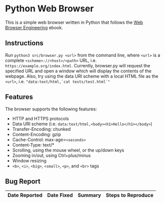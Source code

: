 # Python Web Browser

This is a simple web browser written in Python that follows the [Web Browser Engineering](https://browser.engineering/) ebook.

## Instructions

Run `python3 src/browser.py <url>` from the command line, where `<url>` is a complete `<scheme>://<host>/<path>` URL, i.e. `https://example.org/index.html`. Currently, browser.py will request the specified URL and open a window which will display the contents of the webpage. Also, try using the data URI scheme with a local HTML file as the `<url>`, i.e. `` "data:text/html,`cat tests/test.html`" ``

## Features

The browser supports the following features:

- HTTP and HTTPS protocols
- Data URI scheme (i.e. `data:text/html,<body><h1>Hello</h1></body>`)
- Transfer-Encoding: chunked
- Content-Encoding: gzip
- Cache-Control: max-age=`<seconds>`
- Content-Type: text/\*
- Scrolling, using the mouse wheel, or the up/down keys
- Zooming in/out, using Ctrl+plus/minus
- Window resizing
- `<b>`, `<i>`, `<big>`, `<small>`, `<p>`, and `<br>` tags

## Bug Report

| Date Reported | Date Fixed | Summary | Steps to Reproduce |
| ------------- | ---------- | ------- | ------------------ |
